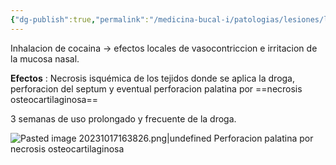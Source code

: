 ```yaml
---
{"dg-publish":true,"permalink":"/medicina-bucal-i/patologias/lesiones/lesiones-por-agentes-quimicos/lesiones-orales-por-cocaina/"}
---
```



Inhalacion de cocaina → efectos locales de vasocontriccion e irritacion de la mucosa nasal.

**Efectos** : Necrosis isquémica de los tejidos donde se aplica la droga, perforacion del septum y eventual perforacion palatina por ==necrosis osteocartilaginosa==

3 semanas de uso prolongado y frecuente de la droga.

![Pasted image 20231017163826.png|undefined](/img/user/Medicina%20Bucal%20I/Medias/Pasted%20image%2020231017163826.png)
Perforacion palatina por necrosis osteocartilaginosa